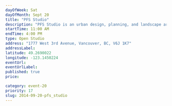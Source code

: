 ```yaml
---
dayOfWeek: Sat
dayOfMonth: Sept 20
title: "PFS Studio"
description: "PFS Studio is an urban design, planning, and landscape architecture firm. Recent public open space projects will be displayed in physical models and slideshows with brief presentations by the designers. Snacks, too."
startTime: 11:00 AM
endTime: 4:00 PM
type: Open Studio
address: "1777 West 3rd Avenue, Vancouver, BC, V6J 1K7"
addressLabel: 
latitude: 49.2690022
longitude: -123.1450224
eventUrl: 
eventUrlLabel: 
published: true
price: 

category: event-20
priority: 17
slug: 2014-09-20-pfs_studio
---
```

